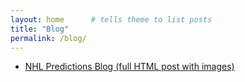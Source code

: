 ```yaml
---
layout: home      # tells theme to list posts
title: "Blog"
permalink: /blog/
---
```


- [NHL Predictions Blog (full HTML post with images)](/nhl_predictions_blog.html)
